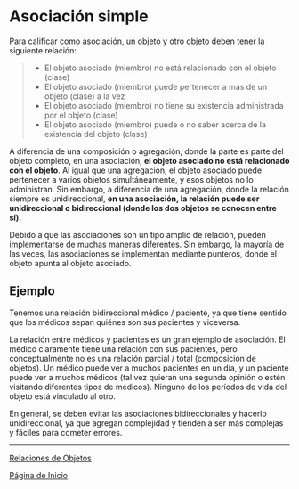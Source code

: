 # Asociación simple

Para calificar como asociación, un objeto y otro objeto deben tener la siguiente relación:

> - El objeto asociado (miembro) no está relacionado con el objeto (clase)
> - El objeto asociado (miembro) puede pertenecer a más de un objeto (clase) a la vez
> - El objeto asociado (miembro) no tiene su existencia administrada por el objeto (clase)
> - El objeto asociado (miembro) puede o no saber acerca de la existencia del objeto (clase)

A diferencia de una composición o agregación, donde la parte es parte del objeto completo, en una asociación, **el objeto asociado no está relacionado con el objeto**. Al igual que una agregación, el objeto asociado puede pertenecer a varios objetos simultáneamente, y esos objetos no lo administran. Sin embargo, a diferencia de una agregación, donde la relación siempre es unidireccional, **en una asociación, la relación puede ser unidireccional o bidireccional (donde los dos objetos se conocen entre sí).**

Debido a que las asociaciones son un tipo amplio de relación, pueden implementarse de muchas maneras diferentes. Sin embargo, la mayoría de las veces, las asociaciones se implementan mediante punteros, donde el objeto apunta al objeto asociado.

## Ejemplo

Tenemos una relación bidireccional médico / paciente, ya que tiene sentido que los médicos sepan quiénes son sus pacientes y viceversa.

La relación entre médicos y pacientes es un gran ejemplo de asociación. El médico claramente tiene una relación con sus pacientes, pero conceptualmente no es una relación parcial / total (composición de objetos). Un médico puede ver a muchos pacientes en un día, y un paciente puede ver a muchos médicos (tal vez quieran una segunda opinión o estén visitando diferentes tipos de médicos). Ninguno de los períodos de vida del objeto está vinculado al otro.

En general, se deben evitar las asociaciones bidireccionales y hacerlo unidireccional, ya que agregan complejidad y tienden a ser más complejas y fáciles para cometer errores.

------

[Relaciones de Objetos](../../docs/relaciones-objeto.md)

[Página de Inicio](https://github.com/mikeguzman/EIF201-Progra-I)